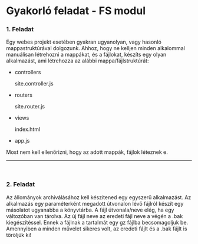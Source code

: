 # Gyakorló feladat - FS modul

### 1. Feladat
Egy webes projekt esetében gyakran ugyanolyan, vagy hasonló mappastruktúrával dolgozunk. Ahhoz, hogy ne kelljen minden alkalommal manuálisan létrehozni a mappákat, és a fájlokat, készíts egy olyan alkalmazást, ami létrehozza az alábbi mappa/fájlstruktúrát:

- controllers

    site.controller.js
- routers

    site.router.js
- views

    index.html
- app.js

Most nem kell ellenőrizni, hogy az adott mappák, fájlok léteznek e.

---
   <br>

### 2. Feladat
Az állományok archiválásához kell készítened egy egyszerű alkalmazást.
Az alkalmazás egy paraméterként megadott útvonalon lévő fájlról készít egy másolatot ugyanabba a könyvtárba.
A fájl útvonala/neve elég, ha egy változóban van tárolva.
Az új fájl neve az eredeti fájl neve a végén a .bak kiegészítéssel.
Ennek a fájlnak a tartalmát egy gz fájlba becsomagoljuk be.
Amennyiben a minden művelet sikeres volt, az eredeti fájlt és a .bak fájlt is töröljük ki!
